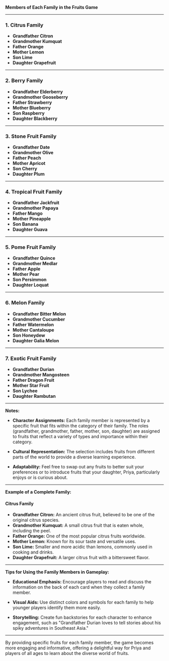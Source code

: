 **Members of Each Family in the Fruits Game**

---

### **1. Citrus Family**

- **Grandfather Citron**
- **Grandmother Kumquat**
- **Father Orange**
- **Mother Lemon**
- **Son Lime**
- **Daughter Grapefruit**

---

### **2. Berry Family**

- **Grandfather Elderberry**
- **Grandmother Gooseberry**
- **Father Strawberry**
- **Mother Blueberry**
- **Son Raspberry**
- **Daughter Blackberry**

---

### **3. Stone Fruit Family**

- **Grandfather Date**
- **Grandmother Olive**
- **Father Peach**
- **Mother Apricot**
- **Son Cherry**
- **Daughter Plum**

---

### **4. Tropical Fruit Family**

- **Grandfather Jackfruit**
- **Grandmother Papaya**
- **Father Mango**
- **Mother Pineapple**
- **Son Banana**
- **Daughter Guava**

---

### **5. Pome Fruit Family**

- **Grandfather Quince**
- **Grandmother Medlar**
- **Father Apple**
- **Mother Pear**
- **Son Persimmon**
- **Daughter Loquat**

---

### **6. Melon Family**

- **Grandfather Bitter Melon**
- **Grandmother Cucumber**
- **Father Watermelon**
- **Mother Cantaloupe**
- **Son Honeydew**
- **Daughter Galia Melon**

---

### **7. Exotic Fruit Family**

- **Grandfather Durian**
- **Grandmother Mangosteen**
- **Father Dragon Fruit**
- **Mother Star Fruit**
- **Son Lychee**
- **Daughter Rambutan**

---

**Notes:**

- **Character Assignments:** Each family member is represented by a specific fruit that fits within the category of their family. The roles (grandfather, grandmother, father, mother, son, daughter) are assigned to fruits that reflect a variety of types and importance within their category.

- **Cultural Representation:** The selection includes fruits from different parts of the world to provide a diverse learning experience.

- **Adaptability:** Feel free to swap out any fruits to better suit your preferences or to introduce fruits that your daughter, Priya, particularly enjoys or is curious about.

---

**Example of a Complete Family:**

#### **Citrus Family**

- **Grandfather Citron:** An ancient citrus fruit, believed to be one of the original citrus species.
- **Grandmother Kumquat:** A small citrus fruit that is eaten whole, including the peel.
- **Father Orange:** One of the most popular citrus fruits worldwide.
- **Mother Lemon:** Known for its sour taste and versatile uses.
- **Son Lime:** Smaller and more acidic than lemons, commonly used in cooking and drinks.
- **Daughter Grapefruit:** A larger citrus fruit with a bittersweet flavor.

---

**Tips for Using the Family Members in Gameplay:**

- **Educational Emphasis:** Encourage players to read and discuss the information on the back of each card when they collect a family member.

- **Visual Aids:** Use distinct colors and symbols for each family to help younger players identify them more easily.

- **Storytelling:** Create fun backstories for each character to enhance engagement, such as "Grandfather Durian loves to tell stories about his spiky adventures in Southeast Asia."

---

By providing specific fruits for each family member, the game becomes more engaging and informative, offering a delightful way for Priya and players of all ages to learn about the diverse world of fruits.